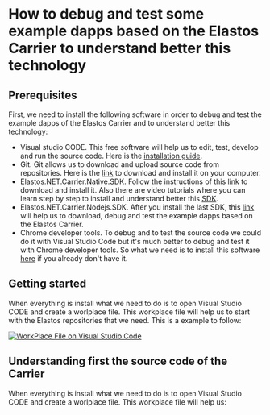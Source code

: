# How to debug and test some example dapps based on the Elastos Carrier to understand better this technology

## Prerequisites
First, we need to install the following software in order to debug and test the example dapps of the Elastos Carrier and to understand better this technology:

- Visual studio CODE. This free software will help us to edit, test, develop and run the source code. Here is the [installation guide](https://code.visualstudio.com/Docs/setup/setup-overview).
- Git. Git allows us to download and upload source code from repositories. Here is the [link](https://git-scm.com/book/en/v2/Getting-Started-Installing-Git) to download and install it on your computer.
- Elastos.NET.Carrier.Native.SDK. Follow the instructions of this [link](https://github.com/elastos/Elastos.NET.Carrier.Native.SDK) to download and install it. Also there are video tutorials where you can learn step by step to install and understand better this [SDK](https://www.youtube.com/playlist?list=PLS6d1baqGamKMwQPt51I82L5l1h51qrZA). 
- Elastos.NET.Carrier.Nodejs.SDK. After you install the last SDK, this [link](https://github.com/elastos/Elastos.NET.Carrier.Nodejs.SDK) will help us to download, debug and test the example dapps based on the Elastos Carrier.
- Chrome developer tools. To debug and to test the source code we could do it with Visual Studio Code but it's much better to debug and test it with Chrome developer tools. So what we need is to install this software [here](https://www.google.com/chrome/) if you already don't have it.

## Getting started

When everything is install what we need to do is to open Visual Studio CODE and create a worlplace file. This workplace file will help us to start with the Elastos repositories that we need. This is a example to follow:


[![WorkPlace File on Visual Studio Code](http://img.youtube.com/vi/JT38NxTFEys/0.jpg)](https://youtu.be/JT38NxTFEys "WorkPlace File on Visual Studio Code")




## Understanding first the source code of the Carrier

When everything is install what we need to do is to open Visual Studio CODE and create a worlplace file. This workplace file will help us:
